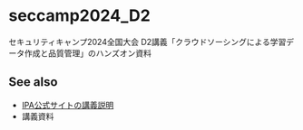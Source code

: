 # seccamp2024_D2

セキュリティキャンプ2024全国大会 D2講義「クラウドソーシングによる学習データ作成と品質管理」のハンズオン資料

## See also
 - [IPA公式サイトの講義説明](https://www.ipa.go.jp/jinzai/security-camp/2024/camp/zenkoku/program/d.html#d2)
 - 講義資料
